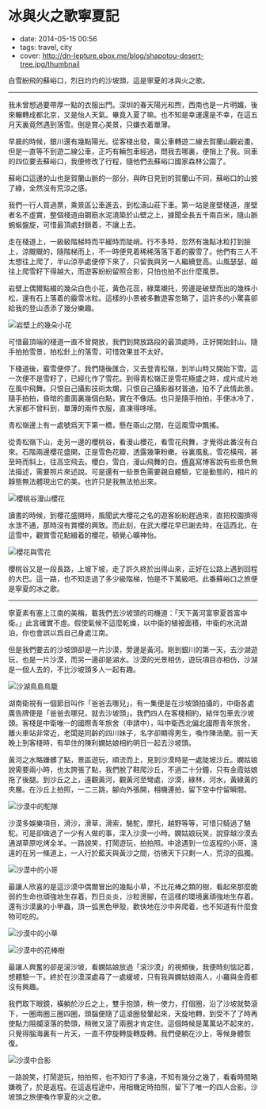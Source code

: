 # 冰與火之歌寧夏記

- date: 2014-05-15 00:56
- tags: travel, city
- cover: http://dn-lepture.qbox.me/blog/shapotou-desert-tree.jpg/thumbnail

白雪紛飛的蘇峪口，烈日灼灼的沙坡頭，這是寧夏的冰與火之歌。

----

我未曾想過要帶厚一點的衣服出門。深圳的春天陽光和煦，西南也是一片明媚，後來輾轉成都北京，又是怡人天氣。畢竟入夏了嘛。也不知是幸運還是不幸，在這五月天裏竟然遇到落雪。倒是賞心美景，只嫌衣着單薄。

早晨的時候，銀川還有幾點陽光。從客棧出發，乘公車轉遊二線去賀蘭山觀岩畫。但是一直等不到遊二線公車，正巧有輛包車經過，問我去哪裏，便捎上了我。同車的四位要去蘇峪口，我便修改了行程，隨他們去蘇峪口國家森林公園了。

蘇峪口這邊的山也是賀蘭山脈的一部分，與昨日見到的賀蘭山不同，蘇峪口的山披了綠，全然沒有荒涼之感。

我們一行人買過票，乘景區公車進去，到松濤山莊下車。第一站是崖壁棧道，崖壁者名不虛實，整個棧道由鋼筋水泥澆築於山壁之上，據聞全長五千兩百米，隨山脈蜿蜒盤旋，可惜最頂處封鎖着，不讓上去。

走在棧道上，一級級階梯時而平緩時而陡峭。行不多時，忽然有幾點冰粒打到臉上，涼颼颼的，隨階梯而上，不一時便見着稀稀落落下着的霰雪了。他們有三人不太想往上爬了，半山涼亭處便停下來了，只留我與另一人繼續登高。山風瑟瑟，越往上爬雪籽下得越大，而遊客紛紛留照合影，只怕也拍不出什麼風景。

岩壁上偶爾點綴的幾朵白色小花，黃色花蕊，綠葉襯托，旁邊是破壁而出的幾株小松，還有石上落着的霰雪冰粒。這樣的小景被多數遊客忽略了，這許多的小驚喜卻給我的登山憑添了幾分樂趣。

![岩壁上的幾朵小花](//dn-lepture.qbox.me/blog/suyukou-little-flowers.jpg/thumbnail "岩壁上偶爾點綴的幾朵白色小花")

可惜最頂端的棧道一直不曾開放，我們到開放路段的最頂處時，正好開始封山。隨手拍拍雪景，拍松針上的落雪，可惜效果並不太好。

下棧道後，霰雪便停了。我們隨後匯合，又去登青松嶺，到半山時又開始下雪。這一次便不是雪籽了，已經化作了雪花。到得青松嶺正是雪花極盛之時，成片成片地在風中飛舞。只恨自己攝影技術太爛，只恨自己攝影器材普通，拍不了此情此景。隨手拍拍，昏暗的畫面裏幾個白點，實在不像話。也只是隨手拍拍，手便冰冷了，大家都不曾料到，單薄的兩件衣服，直凍得哆嗦。

青松嶺邊上有一處號爲天下第一橋，懸在兩山之間，在這風雪中飄搖。

從青松嶺下山，走另一邊的櫻桃谷，看漫山櫻花，看雪花飛舞，才覺得此番沒有白來。石階兩邊櫻花盛開，正是雪色花瓣，透露幾筆粉嫩。谷裏風亂，雪花橫飛，甚至時而斜上，往高空飛去。櫻白，雪白，漫山飛舞的白。[傅真](http://fz0512.com/)寫博客說有些景色無法描述，需要照片來述說。可是還有一些景色需要親自體驗，它是動態的，相片的靜態無法體現出它的美。也許只是我無法拍出來。

![櫻桃谷漫山櫻花](//dn-lepture.qbox.me/blog/suyukou-sakura.jpg/thumbnail "櫻桃谷漫山櫻花")

讀書的時候，到櫻花盛開時，風聞武大櫻花之名的遊客紛紛趕過來，直把校園擠得水泄不通，那時沒有賞櫻的興致。而此刻，在武大櫻花早已謝去時，在這西北，在這雪中，觀賞雪花點綴着的櫻花，頓覺心曠神怡。

![櫻花與雪花](//dn-lepture.qbox.me/blog/suyukou-snow-sakura.jpg/thumbnail "雪花點綴着的櫻花")

櫻桃谷又是一段長路，上坡下坡，走了許久終於出得山來，正好在公路上遇到回程的大巴。這一路，也不知走過了多少級階梯，怕是不下萬級吧。此番蘇峪口之旅便是寧夏的冰之歌。

----

寧夏素有塞上江南的美稱，載我們去沙坡頭的司機道：「天下黃河富寧夏首富中衛。」此言確實不虛。假使氣候不這麼乾燥，以中衛的植被面積，中衛的水流湖泊，你也會誤以爲自己身處江南。

但是我們要去的沙坡頭卻是一片沙漠，旁邊是黃河。剛到銀川的第一天，去沙湖遊玩，也是一片沙漠，而另一邊卻是湖水。沙漠的光景相仿，遊玩項目亦相仿，沙湖是一個人去的，不比沙坡頭多人一起有趣。

![沙湖鳥島鳥籠](//dn-lepture.qbox.me/blog/shahu-birds-island.jpg/thumbnail "沙湖鳥島鳥籠看起來倒是挺有特色的")

湖南衛視有一個節目叫作「爸爸去哪兒」，有一集便是在沙坡頭拍攝的，中衛各處廣告牌便是「爸爸去哪兒，就去沙坡頭」。我們四人在客棧相約，結伴包車去沙坡頭。客棧是中衛唯一的國際青年旅舍（申請中），叫中衛西北偏北國際青年旅舍，離火車站非常近，老闆是同齡的四川妹子，名字卻顯得男生，喚作陳浩蘭。前一天晚上到客棧時，有早住的陳利嫻姑娘相約明日一起去沙坡頭。

黃河之水略嫌髒了點，景區遊玩，順流而上，見到沙漠時是一處陡坡沙丘。嫻姑娘說需要兩小時，也太誇張了點，我們脫了鞋爬沙丘，不過二十分鐘，只有金霞姑娘拖了後腿。到沙丘之上，遠觀黃河，觀黃河至彎處，沙漠，綠林，河水，黃綠黃的夾層。在沙丘上拍照，一二三跳，腳向外張開，相機連拍，留下空中佇留瞬間。

![沙漠中的駝隊](//dn-lepture.qbox.me/blog/shapotou-desert-camels.jpg/thumbnail "沙漠中的駝隊")

沙漠多娛樂項目，滑沙，滑草，滑索，駱駝，摩托，越野等等，可惜只騎過了駱駝。可是卻做過了一少有人做的事，深入沙漠一小時。嫻姑娘玩笑，說穿越沙漠去通湖草原吃烤全羊。一路說笑，打鬧遊玩，拍拍照。中途遇到一位返程的小哥，遠遠的在另一條道上，一人行於藍天與黃沙之間，彷彿天下只剩一人，荒涼的孤獨。

![沙漠中的小哥](//dn-lepture.qbox.me/blog/shapotou-loneliness.jpg/thumbnail "沙漠中孤獨的小哥")

最讓人欣喜的是這沙漠中偶爾冒出的幾點小草，不比花棒之類的樹，看起來那麼脆弱的生命也頑強地生存着。烈日炎炎，沙粒燙腳，在這樣的環境裏頑強地生存着。還有沙漠裏的小甲蟲，頂一弧黑色甲殼，歡快地在沙中奔爬着，也不知道有什麼食物可吃的。

![沙漠中的小草](//dn-lepture.qbox.me/blog/shapotou-desert-grass.jpg/thumbnail "沙漠中的小草")

![沙漠中的花棒樹](//dn-lepture.qbox.me/blog/shapotou-desert-tree.jpg/thumbnail "沙漠中的花棒樹")

最讓人興奮的卻是滚沙坡，看嫻姑娘放過「滚沙漠」的視頻後，我便時刻惦記着，想體驗一下。終於在沙漠深處尋了一處緩坡，只有我與嫻姑娘兩人，小羅與金霞都沒有興趣。

我們取下眼鏡，橫躺於沙丘之上，雙手抱頭，稍一使力，打個圈，沿了沙坡就勢滾下，一圈兩圈三圈四圈，頭腦便隨了這滾圈發暈起來，天旋地轉，到受不了了時再使點力阻攔滾落的勢頭，稍微又滾了兩圈才肯定住。這個時候是萬萬站不起來的，只覺得腦海裏有一片天，一直不停旋轉旋轉旋轉。我們便躺在沙上，等候身體恢復。

![沙漠中合影](//dn-lepture.qbox.me/blog/shapotou-we-are-here.jpg/thumbnail "沙漠中合影")

一路說笑，打鬧遊玩，拍拍照，也不知行了多遠，不知有幾分之幾了，看看時間略嫌晚了，於是返程。在這返程途中，用相機定時拍照，留下了唯一的四人合影。沙坡頭之旅便喚作寧夏的火之歌。




